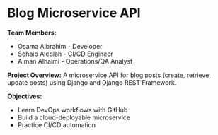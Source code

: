 # Blog Microservice API

**Team Members:**
- Osama Albrahim - Developer
- Sohaib Aledlah - CI/CD Engineer
- Aiman Alhaimi - Operations/QA Analyst

**Project Overview:**
A microservice API for blog posts (create, retrieve, update posts) using Django and Django REST Framework.

**Objectives:**
- Learn DevOps workflows with GitHub
- Build a cloud-deployable microservice
- Practice CI/CD automation
